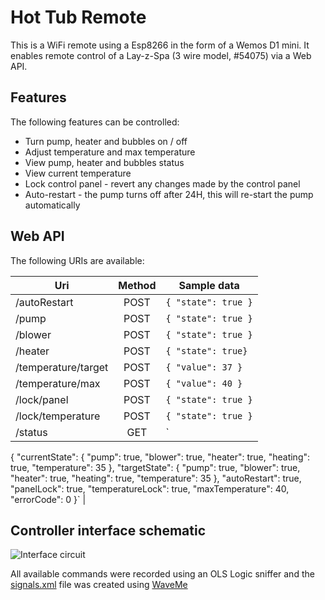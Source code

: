 # Hot Tub Remote
This is a WiFi remote using a Esp8266 in the form of a Wemos D1 mini.
It enables remote control of a Lay-z-Spa (3 wire model, #54075) via a Web API.

## Features
The following features can be controlled:
* Turn pump, heater and bubbles on / off
* Adjust temperature and max temperature
* View pump, heater and bubbles status
* View current temperature
* Lock control panel - revert any changes made by the control panel
* Auto-restart - the pump turns off after 24H, this will re-start the pump automatically

## Web API
The following URIs are available:

|Uri|Method|Sample data|
|--|:--:|--|
| /autoRestart | POST | `{ "state": true }` |
| /pump | POST | `{ "state": true }` |
| /blower | POST | `{ "state": true }` |
| /heater | POST | `{ "state": true}` |
| /temperature/target | POST | `{ "value": 37 }` |
| /temperature/max | POST | `{ "value": 40 }` |
| /lock/panel | POST | `{ "state": true }` |
| /lock/temperature | POST | `{ "state": true }` |
| /status | GET  | `
{ 
	"currentState": {
		"pump": true, 
		"blower": true, 
		"heater": true, 
		"heating": true,
		"temperature": 35
	},
	"targetState": {
		"pump": true,
		"blower": true,
		"heater": true,
		"heating": true, 
		"temperature": 35
	},
	"autoRestart": true,
	"panelLock": true, 
	"temperatureLock": true,
	"maxTemperature": 40,
	"errorCode": 0
}` |

## Controller interface schematic
![Interface circuit](https://raw.githubusercontent.com/ximon/Hot-tub-remote/master/Interface.png "Interface circuit")

All available commands were recorded using an OLS Logic sniffer and the [signals.xml](https://raw.githubusercontent.com/ximon/Hot-tub-remote/master/signals.xml) file was created using [WaveMe](https://waveme.weebly.com/)